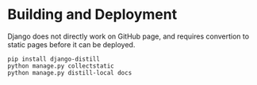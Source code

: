 # Building and Deployment

Django does not directly work on GitHub page, and requires convertion to static pages before it can be deployed.

```commandline
pip install django-distill
python manage.py collectstatic
python manage.py distill-local docs
```
